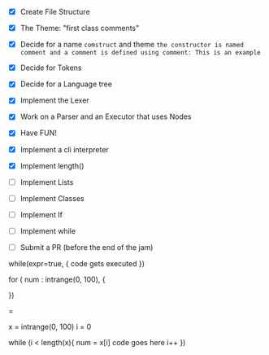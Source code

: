 - [x] Create File Structure
- [x] The Theme: "first class comments"
- [x] Decide for a name `comstruct` and theme `the constructor is named comment and a comment is defined using comment: This is an example`
- [x] Decide for Tokens
- [x] Decide for a Language tree
- [x] Implement the Lexer
- [x] Work on a Parser and an Executor that uses Nodes
- [x] Have FUN!
- [x] Implement a cli interpreter
- [x] Implement length()
- [ ] Implement Lists
- [ ] Implement Classes
- [ ] Implement If
- [ ] Implement while
- [ ] Submit a PR (before the end of the jam)




while(expr=true, {
    code gets executed
})

for ( num : intrange(0, 100), {

})

= 

x = intrange(0, 100)
i = 0

while (i < length(x){
    num = x[i]
    code goes here
    i++
})

